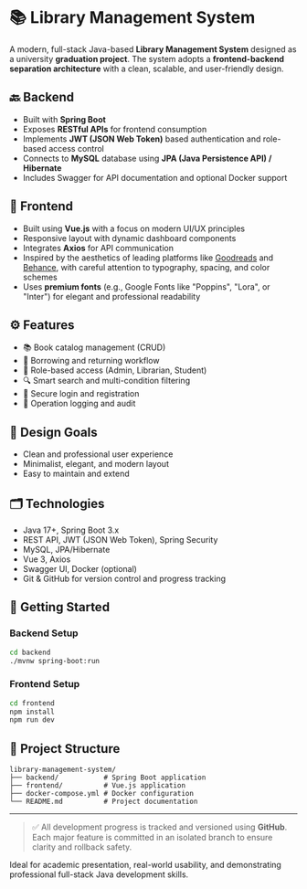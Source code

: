 # 📚 Library Management System

A modern, full-stack Java-based **Library Management System** designed as a university **graduation project**. The system adopts a **frontend-backend separation architecture** with a clean, scalable, and user-friendly design.

## 🔙 Backend
- Built with **Spring Boot**
- Exposes **RESTful APIs** for frontend consumption
- Implements **JWT (JSON Web Token)** based authentication and role-based access control
- Connects to **MySQL** database using **JPA (Java Persistence API) / Hibernate**
- Includes Swagger for API documentation and optional Docker support

## 🎨 Frontend
- Built using **Vue.js** with a focus on modern UI/UX principles
- Responsive layout with dynamic dashboard components
- Integrates **Axios** for API communication
- Inspired by the aesthetics of leading platforms like [Goodreads](https://www.goodreads.com/) and [Behance](https://www.behance.net/), with careful attention to typography, spacing, and color schemes
- Uses **premium fonts** (e.g., Google Fonts like "Poppins", "Lora", or "Inter") for elegant and professional readability

## ⚙️ Features
- 📚 Book catalog management (CRUD)
- 🔄 Borrowing and returning workflow
- 👥 Role-based access (Admin, Librarian, Student)
- 🔍 Smart search and multi-condition filtering
- 🔐 Secure login and registration
- 🧾 Operation logging and audit

## 🎯 Design Goals
- Clean and professional user experience
- Minimalist, elegant, and modern layout
- Easy to maintain and extend

## 🗂️ Technologies
- Java 17+, Spring Boot 3.x
- REST API, JWT (JSON Web Token), Spring Security
- MySQL, JPA/Hibernate
- Vue 3, Axios
- Swagger UI, Docker (optional)
- Git & GitHub for version control and progress tracking

## 🚀 Getting Started

### Backend Setup
```bash
cd backend
./mvnw spring-boot:run
```

### Frontend Setup
```bash
cd frontend
npm install
npm run dev
```

## 📁 Project Structure
```
library-management-system/
├── backend/           # Spring Boot application
├── frontend/          # Vue.js application
├── docker-compose.yml # Docker configuration
└── README.md          # Project documentation
```

---

> ✅ All development progress is tracked and versioned using **GitHub**. Each major feature is committed in an isolated branch to ensure clarity and rollback safety.

Ideal for academic presentation, real-world usability, and demonstrating professional full-stack Java development skills.